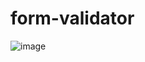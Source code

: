 # form-validator

![image](https://github.com/ealikan/form-validator/assets/113925891/175d3e2d-d29d-4e39-addc-a6960118c0f4)
